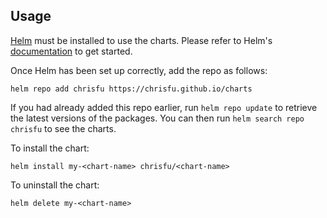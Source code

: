 ## Usage

[Helm](https://helm.sh) must be installed to use the charts.  Please refer to
Helm's [documentation](https://helm.sh/docs) to get started.

Once Helm has been set up correctly, add the repo as follows:

    helm repo add chrisfu https://chrisfu.github.io/charts

If you had already added this repo earlier, run `helm repo update` to retrieve
the latest versions of the packages.  You can then run `helm search repo
chrisfu` to see the charts.

To install the <chart-name> chart:

    helm install my-<chart-name> chrisfu/<chart-name>

To uninstall the chart:

    helm delete my-<chart-name>
